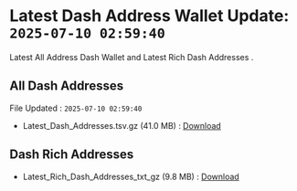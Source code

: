 # Latest Dash Address Wallet Update: `2025-07-10 02:59:40`

Latest All Address Dash Wallet and Latest Rich Dash Addresses .

## All Dash Addresses

File Updated : `2025-07-10 02:59:40`

- Latest_Dash_Addresses.tsv.gz (41.0 MB) : [Download](https://github.com/Pymmdrza/Rich-Address-Wallet/releases/tag/Dash)

## Dash Rich Addresses

- Latest_Rich_Dash_Addresses_txt_gz (9.8 MB) : [Download](https://github.com/Pymmdrza/Rich-Address-Wallet/releases/tag/Dash)
